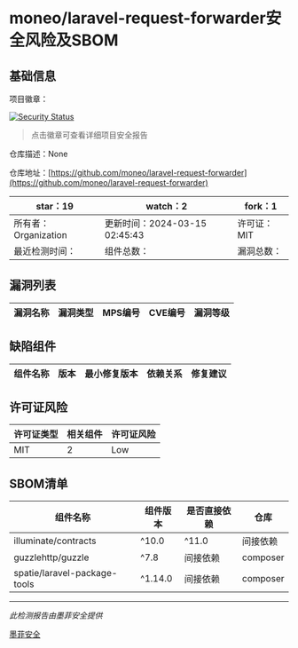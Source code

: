 # moneo/laravel-request-forwarder安全风险及SBOM

## 基础信息

项目徽章：

[![Security Status](https://www.murphysec.com/platform3/v31/badge/1768724586175488000.svg)](https://www.murphysec.com/console/report/1768724439618117632/1768724586175488000)

> 点击徽章可查看详细项目安全报告

仓库描述：None

仓库地址：[https://github.com/moneo/laravel-request-forwarder](https://github.com/moneo/laravel-request-forwarder)

| star：19 | watch：2 | fork：1 |
| ----------- | -------------- | ------------ |
| 所有者：Organization | 更新时间：2024-03-15 02:45:43 | 许可证：MIT |
| 最近检测时间： | 组件总数： | 漏洞总数： |




## 漏洞列表

| 漏洞名称 | 漏洞类型 | MPS编号 | CVE编号 | 漏洞等级 |
| ------- | ------ | ------- | ------ | ----- |





## 缺陷组件

| 组件名称 | 版本 | 最小修复版本 | 依赖关系 | 修复建议 |
| -------- | ---- | ------------ | -------- | -------- |





## 许可证风险

| 许可证类型 | 相关组件 | 许可证风险 |
| ---------- | -------- | ---------- |
|MIT|2|Low|




## SBOM清单

| 组件名称 | 组件版本 | 是否直接依赖 | 仓库 |
| -------- | -------- | ------------ | ---- |
|illuminate/contracts|^10.0|^11.0|间接依赖|composer|
|guzzlehttp/guzzle|^7.8|间接依赖|composer|
|spatie/laravel-package-tools|^1.14.0|间接依赖|composer|


------

*此检测报告由墨菲安全提供*

[墨菲安全](www.murphysec.com)